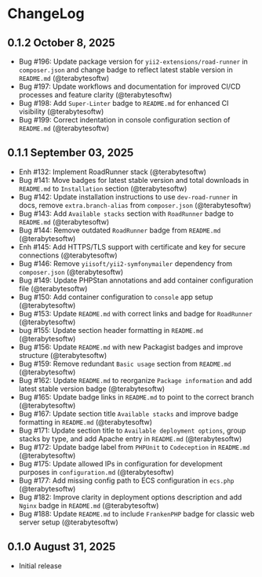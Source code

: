 # ChangeLog

## 0.1.2 October 8, 2025

- Bug #196: Update package version for `yii2-extensions/road-runner` in `composer.json` and change badge to reflect latest stable version in `README.md` (@terabytesoftw)
- Bug #197: Update workflows and documentation for improved CI/CD processes and feature clarity (@terabytesoftw)
- Bug #198: Add `Super-Linter` badge to `README.md` for enhanced CI visibility (@terabytesoftw)
- Bug #199: Correct indentation in console configuration section of `README.md` (@terabytesoftw)

## 0.1.1 September 03, 2025

- Enh #132: Implement RoadRunner stack (@terabytesoftw)
- Bug #141: Move badges for latest stable version and total downloads in `README.md` to `Installation` section (@terabytesoftw)
- Bug #142: Update installation instructions to use `dev-road-runner` in docs, remove `extra.branch-alias` from `composer.json` (@terabytesoftw)
- Bug #143: Add `Available stacks` section with `RoadRunner` badge to `README.md` (@terabytesoftw)
- Bug #144: Remove outdated `RoadRunner` badge from `README.md` (@terabytesoftw)
- Enh #145: Add HTTPS/TLS support with certificate and key for secure connections (@terabytesoftw)
- Bug #146: Remove `yiisoft/yii2-symfonymailer` dependency from `composer.json` (@terabytesoftw)
- Bug #149: Update PHPStan annotations and add container configuration file (@terabytesoftw)
- Bug #150: Add container configuration to `console` app setup (@terabytesoftw)
- Bug #153: Update `README.md` with correct links and badge for `RoadRunner` (@terabytesoftw)
- bug #155: Update section header formatting in `README.md` (@terabytesoftw)
- Bug #156: Update `README.md` with new Packagist badges and improve structure (@terabytesoftw)
- Bug #159: Remove redundant `Basic usage` section from `README.md` (@terabytesoftw)
- Bug #162: Update `README.md` to reorganize `Package information` and add latest stable version badge (@terabytesoftw)
- Bug #165: Update badge links in `README.md` to point to the correct branch (@terabytesoftw)
- Bug #167: Update section title `Available stacks` and improve badge formatting in `README.md` (@terabytesoftw)
- Bug #171: Update section title to `Available deployment options`, group stacks by type, and add Apache entry in `README.md` (@terabytesoftw)
- Bug #172: Update badge label from `PHPUnit` to `Codeception` in `README.md` (@terabytesoftw)
- Bug #175: Update allowed IPs in configuration for development purposes in `configuration.md` (@terabytesoftw)
- Bug #177: Add missing config path to ECS configuration in `ecs.php` (@terabytesoftw)
- Bug #182: Improve clarity in deployment options description and add `Nginx` badge in `README.md` (@terabytesoftw)
- Bug #188: Update `README.md` to include `FrankenPHP` badge for classic web server setup (@terabytesoftw)

## 0.1.0 August 31, 2025

- Initial release
